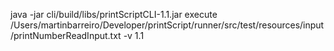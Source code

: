 java -jar cli/build/libs/printScriptCLI-1.1.jar execute /Users/martinbarreiro/Developer/printScript/runner/src/test/resources/input/printNumberReadInput.txt -v 1.1